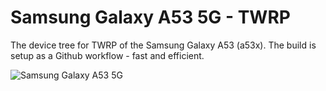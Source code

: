 # Samsung Galaxy A53 5G - TWRP

The device tree for TWRP of the Samsung Galaxy A53 (a53x).
The build is setup as a Github workflow - fast and efficient.

![Samsung Galaxy A53 5G](https://images.samsung.com/is/image/samsung/p6pim/de/2202/feature/de-feature-a-cinematic-view-of-your-world-531418753?$FB_TYPE_A_JPG$)